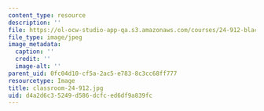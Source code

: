 ```yaml
---
content_type: resource
description: ''
file: https://ol-ocw-studio-app-qa.s3.amazonaws.com/courses/24-912-black-matters-introduction-to-black-studies-spring-2017/d4a2d6c35249d586dcfced6df9a839fc_classroom-24-912.jpg
file_type: image/jpeg
image_metadata:
  caption: ''
  credit: ''
  image-alt: ''
parent_uid: 0fc04d10-cf5a-2ac5-e783-8c3cc68ff777
resourcetype: Image
title: classroom-24-912.jpg
uid: d4a2d6c3-5249-d586-dcfc-ed6df9a839fc
---
```

